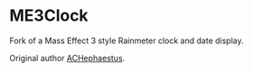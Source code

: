 ME3Clock
========

Fork of a Mass Effect 3 style Rainmeter clock and date display.

Original author [ACHephaestus][1].


 [1]: http://achephaestus.deviantart.com/art/Mass-Effect-3-Clock-and-Date-337900297